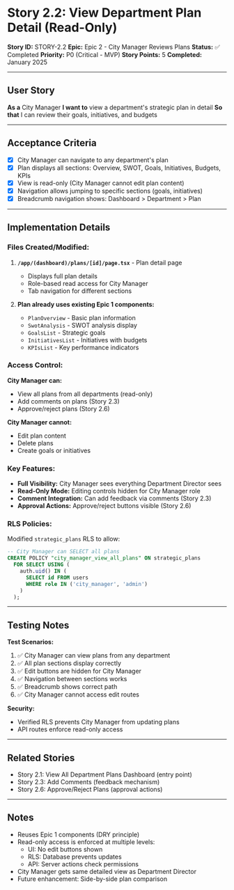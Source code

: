 # Story 2.2: View Department Plan Detail (Read-Only)

**Story ID:** STORY-2.2
**Epic:** Epic 2 - City Manager Reviews Plans
**Status:** ✅ Completed
**Priority:** P0 (Critical - MVP)
**Story Points:** 5
**Completed:** January 2025

---

## User Story

**As a** City Manager
**I want to** view a department's strategic plan in detail
**So that** I can review their goals, initiatives, and budgets

---

## Acceptance Criteria

- [x] City Manager can navigate to any department's plan
- [x] Plan displays all sections: Overview, SWOT, Goals, Initiatives, Budgets, KPIs
- [x] View is read-only (City Manager cannot edit plan content)
- [x] Navigation allows jumping to specific sections (goals, initiatives)
- [x] Breadcrumb navigation shows: Dashboard > Department > Plan

---

## Implementation Details

### Files Created/Modified:

1. **`/app/(dashboard)/plans/[id]/page.tsx`** - Plan detail page
   - Displays full plan details
   - Role-based read access for City Manager
   - Tab navigation for different sections

2. **Plan already uses existing Epic 1 components:**
   - `PlanOverview` - Basic plan information
   - `SwotAnalysis` - SWOT analysis display
   - `GoalsList` - Strategic goals
   - `InitiativesList` - Initiatives with budgets
   - `KPIsList` - Key performance indicators

### Access Control:

**City Manager can:**
- View all plans from all departments (read-only)
- Add comments on plans (Story 2.3)
- Approve/reject plans (Story 2.6)

**City Manager cannot:**
- Edit plan content
- Delete plans
- Create goals or initiatives

### Key Features:

- **Full Visibility:** City Manager sees everything Department Director sees
- **Read-Only Mode:** Editing controls hidden for City Manager role
- **Comment Integration:** Can add feedback via comments (Story 2.3)
- **Approval Actions:** Approve/reject buttons visible (Story 2.6)

### RLS Policies:

Modified `strategic_plans` RLS to allow:
```sql
-- City Manager can SELECT all plans
CREATE POLICY "city_manager_view_all_plans" ON strategic_plans
  FOR SELECT USING (
    auth.uid() IN (
      SELECT id FROM users
      WHERE role IN ('city_manager', 'admin')
    )
  );
```

---

## Testing Notes

**Test Scenarios:**
1. ✅ City Manager can view plans from any department
2. ✅ All plan sections display correctly
3. ✅ Edit buttons are hidden for City Manager
4. ✅ Navigation between sections works
5. ✅ Breadcrumb shows correct path
6. ✅ City Manager cannot access edit routes

**Security:**
- Verified RLS prevents City Manager from updating plans
- API routes enforce read-only access

---

## Related Stories

- Story 2.1: View All Department Plans Dashboard (entry point)
- Story 2.3: Add Comments (feedback mechanism)
- Story 2.6: Approve/Reject Plans (approval actions)

---

## Notes

- Reuses Epic 1 components (DRY principle)
- Read-only access is enforced at multiple levels:
  - UI: No edit buttons shown
  - RLS: Database prevents updates
  - API: Server actions check permissions
- City Manager gets same detailed view as Department Director
- Future enhancement: Side-by-side plan comparison
